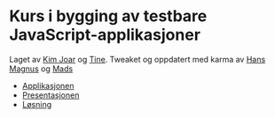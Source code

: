 Kurs i bygging av testbare JavaScript-applikasjoner
===================================================

Laget av [Kim Joar](https://github.com/kjbekkelund) og [Tine](https://github.com/kleivane). Tweaket og oppdatert med karma av [Hans Magnus](https://github.com/hinderberg) og [Mads](https://github.com/mobmad)

* [Applikasjonen](http://hinderberg.github.io/js-testing/index.html)
* [Presentasjonen](http://hinderberg.github.io/js-testing/presentation.html)
* [Løsning](https://github.io/hinderberg/js-testing/tree/backbone-solution)
